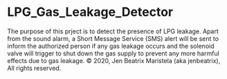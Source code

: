 # LPG_Gas_Leakage_Detector
The purpose of this prject is to detect the presence of LPG leakage. Apart from the sound alarm, a Short Message Service (SMS) alert will be sent to inform the authorized person if any gas leakage occurs and the solenoid valve will trigger to shut down the gas supply to prevent any more harmful effects due to gas leakage. 
© 2020, Jen Beatrix Maristela (aka jenbeatrix), All rights reserved.
